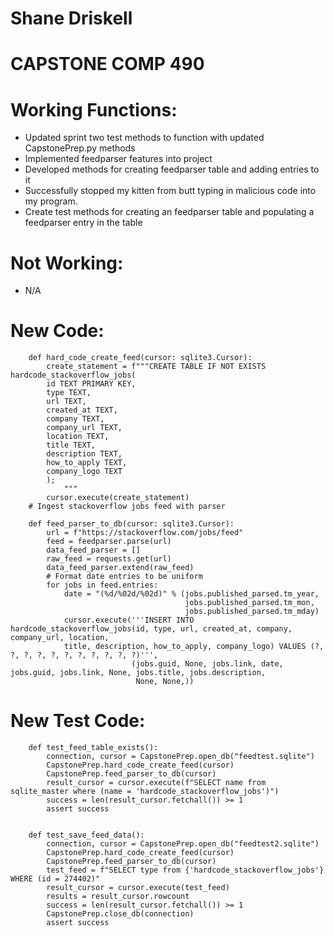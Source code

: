 # Shane Driskell
# CAPSTONE COMP 490

# Working Functions:

- Updated sprint two test methods to function with updated CapstonePrep.py methods
- Implemented feedparser features into project
- Developed methods for creating feedparser table and adding entries to it
- Successfully stopped my kitten from butt typing in malicious code into my program.
- Create test methods for creating an feedparser table and populating a feedparser entry in the table


# Not Working: 
- N/A


# New Code:
        def hard_code_create_feed(cursor: sqlite3.Cursor):
            create_statement = f"""CREATE TABLE IF NOT EXISTS hardcode_stackoverflow_jobs(
            id TEXT PRIMARY KEY,
            type TEXT,
            url TEXT,
            created_at TEXT,
            company TEXT,
            company_url TEXT,
            location TEXT,
            title TEXT,
            description TEXT,
            how_to_apply TEXT,
            company_logo TEXT
            );
                """
            cursor.execute(create_statement)
        # Ingest stackoverflow jobs feed with parser
        
        def feed_parser_to_db(cursor: sqlite3.Cursor):
            url = f"https://stackoverflow.com/jobs/feed"
            feed = feedparser.parse(url)
            data_feed_parser = []
            raw_feed = requests.get(url)
            data_feed_parser.extend(raw_feed)
            # Format date entries to be uniform
            for jobs in feed.entries:
                date = "(%d/%02d/%02d)" % (jobs.published_parsed.tm_year,
                                           jobs.published_parsed.tm_mon,
                                           jobs.published_parsed.tm_mday)
                cursor.execute('''INSERT INTO hardcode_stackoverflow_jobs(id, type, url, created_at, company, company_url, location,
                title, description, how_to_apply, company_logo) VALUES (?, ?, ?, ?, ?, ?, ?, ?, ?, ?, ?)''',
                               (jobs.guid, None, jobs.link, date, jobs.guid, jobs.link, None, jobs.title, jobs.description,
                                None, None,))

# New Test Code:
  
        def test_feed_table_exists():
            connection, cursor = CapstonePrep.open_db("feedtest.sqlite")
            CapstonePrep.hard_code_create_feed(cursor)
            CapstonePrep.feed_parser_to_db(cursor)
            result_cursor = cursor.execute(f"SELECT name from sqlite_master where (name = 'hardcode_stackoverflow_jobs')")
            success = len(result_cursor.fetchall()) >= 1
            assert success


        def test_save_feed_data():
            connection, cursor = CapstonePrep.open_db("feedtest2.sqlite")
            CapstonePrep.hard_code_create_feed(cursor)
            CapstonePrep.feed_parser_to_db(cursor)
            test_feed = f"SELECT type from {'hardcode_stackoverflow_jobs'} WHERE (id = 274402)"
            result_cursor = cursor.execute(test_feed)
            results = result_cursor.rowcount
            success = len(result_cursor.fetchall()) >= 1
            CapstonePrep.close_db(connection)
            assert success
